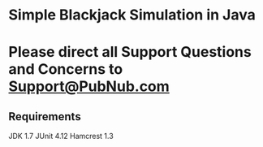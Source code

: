 # Simple Blackjack Simulation in Java

# Please direct all Support Questions and Concerns to Support@PubNub.com

## Requirements
JDK 1.7
JUnit 4.12
Hamcrest 1.3
